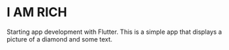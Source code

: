 # I AM RICH

Starting app development with Flutter. This is a simple app that displays a picture of a diamond and some text.
